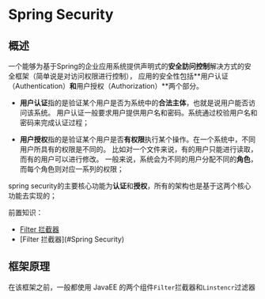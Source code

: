 # Spring Security
## 概述
一个能够为基于Spring的企业应用系统提供声明式的**安全訪问控制**解决方式的安全框架（简单说是对访问权限进行控制），
应用的安全性包括**用户认证（Authentication）**和**用户授权（Authorization）**两个部分。

- **用户认证**指的是验证某个用户是否为系统中的**合法主体**，也就是说用户能否访问该系统。
用户认证一般要求用户提供用户名和密码。系统通过校验用户名和密码来完成认证过程；

- **用户授权**指的是验证某个用户是否**有权限**执行某个操作。在一个系统中，不同用户所具有的权限是不同的。
比如对一个文件来说，有的用户只能进行读取，而有的用户可以进行修改。
一般来说，系统会为不同的用户分配不同的**角色**，而每个角色则对应一系列的权限；

spring security的主要核心功能为**认证**和**授权**，所有的架构也是基于这两个核心功能去实现的；

前置知识：
- [Filter 拦截器](../JavaEE/src/main/Filter与Listener/ReadMe.md)
- [Filter 拦截器](#Spring Security)

## 框架原理
在该框架之前，一般都使用 JavaEE 的两个组件`Filter`拦截器和`Linstencr`过滤器
